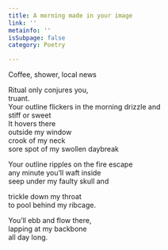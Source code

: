 ```yaml
---
title: A morning made in your image
link: ''
metainfo: ''
isSubpage: false
category: Poetry

---
```

Coffee, shower, local news  
  
Ritual only conjures you,  
truant.  
Your outline flickers in the morning drizzle and  
stiff or sweet  
It hovers there  
outside my window  
crook of my neck  
sore spot of my swollen daybreak

Your outline ripples on the fire escape  
any minute you’ll waft inside  
seep under my faulty skull and

trickle down my throat  
to pool behind my ribcage.

You’ll ebb and flow there,  
lapping at my backbone  
all day long.